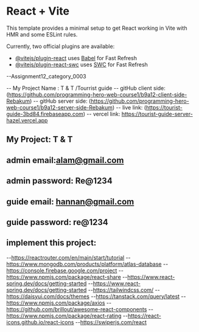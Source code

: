 # React + Vite

This template provides a minimal setup to get React working in Vite with HMR and some ESLint rules.

Currently, two official plugins are available:

- [@vitejs/plugin-react](https://github.com/vitejs/vite-plugin-react/blob/main/packages/plugin-react/README.md) uses [Babel](https://babeljs.io/) for Fast Refresh
- [@vitejs/plugin-react-swc](https://github.com/vitejs/vite-plugin-react-swc) uses [SWC](https://swc.rs/) for Fast Refresh


--Assignment12_category_0003

-- My Project Name : T & T /Tourrist guide 
-- gitHub client side: (https://github.com/programming-hero-web-course1/b9a12-client-side-Rebakum)
-- gitHub server side: (https://github.com/programming-hero-web-course1/b9a12-server-side-Rebakum)
-- live link: (https://tourist-guide-3bd84.firebaseapp.com)
-- vercel link: https://tourist-guide-server-hazel.vercel.app

## My Project:  T & T 
## admin email:alam@gmail.com
## admin password: Re@1234

## guide email: hannan@gmail.com
## guide password: re@1234

## implement this project:
--https://reactrouter.com/en/main/start/tutorial
--https://www.mongodb.com/products/platform/atlas-database
--https://console.firebase.google.com/project
--https://www.npmjs.com/package/react-share
--https://www.react-spring.dev/docs/getting-started
--https://www.react-spring.dev/docs/getting-started
--https://tailwindcss.com/
--https://daisyui.com/docs/themes
--https://tanstack.com/query/latest
--https://www.npmjs.com/package/axios
--https://github.com/brillout/awesome-react-components
--https://www.npmjs.com/package/react-rating
--https://react-icons.github.io/react-icons
--https://swiperjs.com/react










